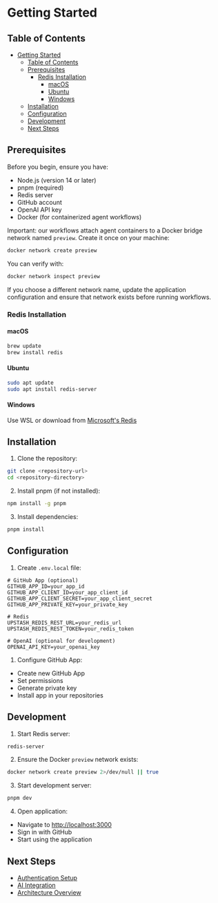 # Getting Started

## Table of Contents

- [Getting Started](#getting-started)
  - [Table of Contents](#table-of-contents)
  - [Prerequisites](#prerequisites)
    - [Redis Installation](#redis-installation)
      - [macOS](#macos)
      - [Ubuntu](#ubuntu)
      - [Windows](#windows)
  - [Installation](#installation)
  - [Configuration](#configuration)
  - [Development](#development)
  - [Next Steps](#next-steps)

## Prerequisites

Before you begin, ensure you have:

- Node.js (version 14 or later)
- pnpm (required)
- Redis server
- GitHub account
- OpenAI API key
- Docker (for containerized agent workflows)

Important: our workflows attach agent containers to a Docker bridge network named `preview`. Create it once on your machine:

```bash
docker network create preview
```

You can verify with:

```bash
docker network inspect preview
```

If you choose a different network name, update the application configuration and ensure that network exists before running workflows.

### Redis Installation

#### macOS

```bash
brew update
brew install redis
```

#### Ubuntu

```bash
sudo apt update
sudo apt install redis-server
```

#### Windows

Use WSL or download from [Microsoft's Redis](https://github.com/microsoftarchive/redis/releases)

## Installation

1. Clone the repository:

```bash
git clone <repository-url>
cd <repository-directory>
```

2. Install pnpm (if not installed):

```bash
npm install -g pnpm
```

3. Install dependencies:

```bash
pnpm install
```

## Configuration

1. Create `.env.local` file:

```env
# GitHub App (optional)
GITHUB_APP_ID=your_app_id
GITHUB_APP_CLIENT_ID=your_app_client_id
GITHUB_APP_CLIENT_SECRET=your_app_client_secret
GITHUB_APP_PRIVATE_KEY=your_private_key

# Redis
UPSTASH_REDIS_REST_URL=your_redis_url
UPSTASH_REDIS_REST_TOKEN=your_redis_token

# OpenAI (optional for development)
OPENAI_API_KEY=your_openai_key
```

1. Configure GitHub App:

- Create new GitHub App
- Set permissions
- Generate private key
- Install app in your repositories

## Development

1. Start Redis server:

```bash
redis-server
```

2. Ensure the Docker `preview` network exists:

```bash
docker network create preview 2>/dev/null || true
```

3. Start development server:

```bash
pnpm dev
```

4. Open application:

- Navigate to [http://localhost:3000](http://localhost:3000)
- Sign in with GitHub
- Start using the application

## Next Steps

- [Authentication Setup](../guides/authentication.md)
- [AI Integration](../guides/ai-integration.md)
- [Architecture Overview](../guides/architecture.md)

